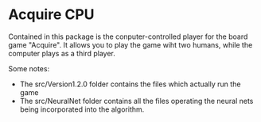 # Acquire CPU

Contained in this package is the conputer-controlled player for the board game "Acquire". It allows you to play the game wiht two humans, while the computer
plays as a third player.

Some notes:
* The src/Version1.2.0 folder contains the files which actually run the game
* The src/NeuralNet folder contains all the files operating the neural nets being incorporated into the algorithm.
